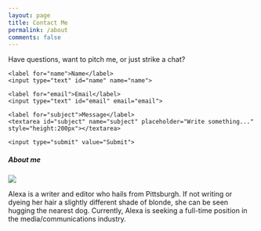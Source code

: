 ```yaml
---
layout: page
title: Contact Me
permalink: /about
comments: false
---
```


<div class="row justify-content-between">
<div class="col-md-8 pr-5">

<p>Have questions, want to pitch me, or just strike a chat?</p>

<div class="container">
  <form action="action_page.php">

    <label for="name">Name</label>
    <input type="text" id="name" name="name">

    <label for="email">Email</label>
    <input type="text" id="email" email="email">

    <label for="subject">Message</label>
    <textarea id="subject" name="subject" placeholder="Write something..." style="height:200px"></textarea>

    <input type="submit" value="Submit">

  </form>
</div>

</div>

<div class="col-md-4">

<div class="sticky-top sticky-top-80">
<h5>About me</h5>

<p class="mb-5"><img class="shadow-lg" src="{{site.baseurl}}/assets/images/photo.jpg" /></p>

<p>Alexa is a writer and editor who hails from Pittsburgh. If not writing or dyeing her hair a slightly different shade of blonde, she can be seen hugging the nearest dog. Currently, Alexa is seeking a full-time position in the media/communications industry.</p>


</div>
</div>
</div>
